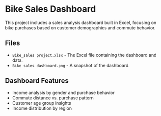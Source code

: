 # Bike Sales Dashboard

This project includes a sales analysis dashboard built in Excel, focusing on bike purchases based on customer demographics and commute behavior.

## Files

- `Bike_sales project.xlsx` - The Excel file containing the dashboard and data.
- `Bike sales dashboard.png` - A snapshot of the dashboard.

## Dashboard Features

- Income analysis by gender and purchase behavior
- Commute distance vs. purchase pattern
- Customer age group insights
- Income distribution by region
